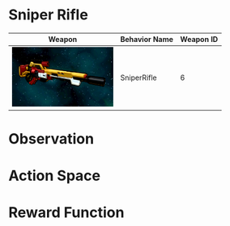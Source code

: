 # Sniper Rifle

<div align="center">

| Weapon                                                                | Behavior Name  | Weapon ID |
|-----------------------------------------------------------------------|----------------|-----------|
| <img src="../images/weapons/Weapon07_SniperRifle.png" width="200px"/>    | SniperRifle    | 6         |

</div>

# Observation

# Action Space

# Reward Function